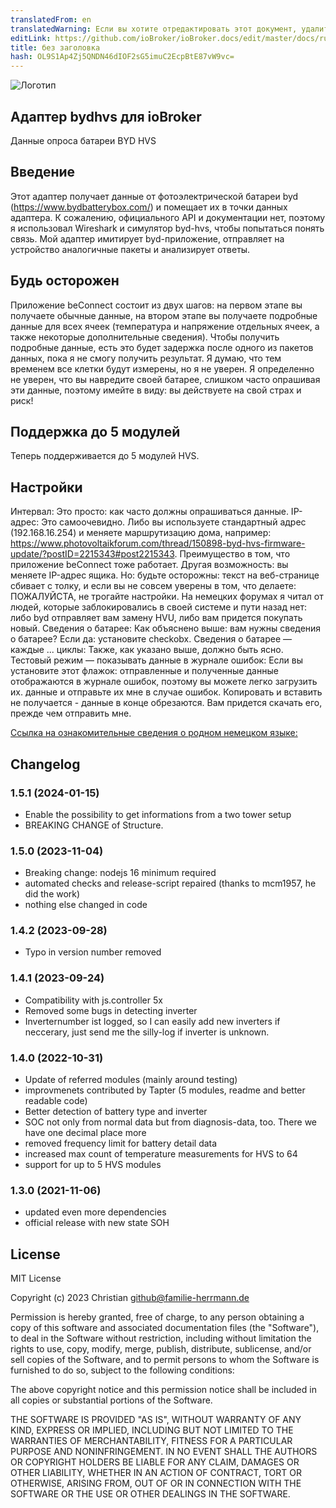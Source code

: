 ```yaml
---
translatedFrom: en
translatedWarning: Если вы хотите отредактировать этот документ, удалите поле «translationFrom», в противном случае этот документ будет снова автоматически переведен
editLink: https://github.com/ioBroker/ioBroker.docs/edit/master/docs/ru/adapterref/iobroker.bydhvs/README.md
title: без заголовка
hash: OL9S1Ap4Zj5QNDN46dIOF2sG5imuC2EcpBtE87vW9vc=
---
```

![Логотип](../../../en/adapterref/iobroker.bydhvs/admin/bydhvs.png)

## Адаптер bydhvs для ioBroker
Данные опроса батареи BYD HVS

## Введение
Этот адаптер получает данные от фотоэлектрической батареи byd (https://www.bydbatterybox.com/) и помещает их в точки данных адаптера. К сожалению, официального API и документации нет, поэтому я использовал Wireshark и симулятор byd-hvs, чтобы попытаться понять связь. Мой адаптер имитирует byd-приложение, отправляет на устройство аналогичные пакеты и анализирует ответы.

## Будь осторожен
Приложение beConnect состоит из двух шагов: на первом этапе вы получаете обычные данные, на втором этапе вы получаете подробные данные для всех ячеек (температура и напряжение отдельных ячеек, а также некоторые дополнительные сведения). Чтобы получить подробные данные, есть это будет задержка после одного из пакетов данных, пока я не смогу получить результат. Я думаю, что тем временем все клетки будут измерены, но я не уверен. Я определенно не уверен, что вы навредите своей батарее, слишком часто опрашивая эти данные, поэтому имейте в виду: вы действуете на свой страх и риск!

## Поддержка до 5 модулей
Теперь поддерживается до 5 модулей HVS.

## Настройки
Интервал: Это просто: как часто должны опрашиваться данные. IP-адрес: Это самоочевидно. Либо вы используете стандартный адрес (192.168.16.254) и меняете маршрутизацию дома, например: https://www.photovoltaikforum.com/thread/150898-byd-hvs-firmware-update/?postID=2215343#post2215343. Преимущество в том, что приложение beConnect тоже работает. Другая возможность: вы меняете IP-адрес ящика. Но: будьте осторожны: текст на веб-странице сбивает с толку, и если вы не совсем уверены в том, что делаете: ПОЖАЛУЙСТА, не трогайте настройки. На немецких форумах я читал от людей, которые заблокировались в своей системе и пути назад нет: либо byd отправляет вам замену HVU, либо вам придется покупать новый.
Сведения о батарее: Как объяснено выше: вам нужны сведения о батарее? Если да: установите checkobx.
Сведения о батарее — каждые ... циклы: Также, как указано выше, должно быть ясно. Тестовый режим — показывать данные в журнале ошибок: Если вы установите этот флажок: отправленные и полученные данные отображаются в журнале ошибок, поэтому вы можете легко загрузить их. данные и отправьте их мне в случае ошибок.
Копировать и вставить не получается - данные в конце обрезаются. Вам придется скачать его, прежде чем отправить мне.

[Ссылка на ознакомительные сведения о родном немецком языке:](README-German.md)

## Changelog
<!--
	Placeholder for the next version (at the beginning of the line):
	### __WORK IN PROGRESS__
-->
### 1.5.1 (2024-01-15)
* Enable the possibility to get informations from a two tower setup
* BREAKING CHANGE of Structure.

### 1.5.0 (2023-11-04)
* Breaking change: nodejs 16 minimum required
* automated checks and release-script repaired (thanks to mcm1957, he did the work)
* nothing else changed in code

### 1.4.2 (2023-09-28)
* Typo in version number removed

### 1.4.1 (2023-09-24)
* Compatibility with js.controller 5x
* Removed some bugs in detecting inverter
* Inverternumber ist logged, so I can easily add new inverters if neccerary, just send me the silly-log if inverter is unknown.

### 1.4.0 (2022-10-31)
* Update of referred modules (mainly around testing)
* improvmenets contributed by Tapter (5 modules, readme and better readable code)
* Better detection of battery type and inverter
* SOC not only from normal data but from diagnosis-data, too. There we have one decimal place more
* removed frequency limit for battery detail data
* increased max count of temperature measurements for HVS to 64
* support for up to 5 HVS modules

### 1.3.0 (2021-11-06)
* updated even more dependencies
* official release with new state SOH

###

## License
MIT License

Copyright (c) 2023 Christian <github@familie-herrmann.de>

Permission is hereby granted, free of charge, to any person obtaining a copy
of this software and associated documentation files (the "Software"), to deal
in the Software without restriction, including without limitation the rights
to use, copy, modify, merge, publish, distribute, sublicense, and/or sell
copies of the Software, and to permit persons to whom the Software is
furnished to do so, subject to the following conditions:

The above copyright notice and this permission notice shall be included in all
copies or substantial portions of the Software.

THE SOFTWARE IS PROVIDED "AS IS", WITHOUT WARRANTY OF ANY KIND, EXPRESS OR
IMPLIED, INCLUDING BUT NOT LIMITED TO THE WARRANTIES OF MERCHANTABILITY,
FITNESS FOR A PARTICULAR PURPOSE AND NONINFRINGEMENT. IN NO EVENT SHALL THE
AUTHORS OR COPYRIGHT HOLDERS BE LIABLE FOR ANY CLAIM, DAMAGES OR OTHER
LIABILITY, WHETHER IN AN ACTION OF CONTRACT, TORT OR OTHERWISE, ARISING FROM,
OUT OF OR IN CONNECTION WITH THE SOFTWARE OR THE USE OR OTHER DEALINGS IN THE
SOFTWARE.